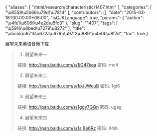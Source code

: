 {
    "aliases": [
        "/html/research/characteristic/1407.html"
    ],
    "categories": [
        "\u6559\u5b66\u79d1\u7814"
    ],
    "contributors": [],
    "date": "2015-03-18T00:00:00+08:00",
    "isCJKLanguage": true,
    "params": {
        "author": "\u4fe1\u606f\u4e2d\u5fc3"
    },
    "slug": "1407",
    "tags": [
        "\u5916\u8bed\u7279\u8272"
    ],
    "title": "\u5c55\u671b\u672a\u6765\u97f3\u9891\u4e0b\u8f7d",
    "toc": true
}

展望未来英语音频下载




> 1. 展望未来一
> 
> 
> 
> 
> 链接: <http://pan.baidu.com/s/1jG47kea> 密码: rnc4
> 
> 
> 
> 
> 2. 展望未来二
> 
> 
> 
> 
> 链接: <http://pan.baidu.com/s/1pJJWeuB> 密码: 1gt6  
> 
> 
> 
> 
> 
> 
> 3. 展望未来三
> 
> 
> 
> 
> 链接: <http://pan.baidu.com/s/1gdy7GQn> 密码: ugag  
> 
> 
> 
> 
> 
> 
> 4. 展望未来四
> 
> 
> 
> 
> 链接: <http://pan.baidu.com/s/1sjBe6Rz> 密码: 44ib

